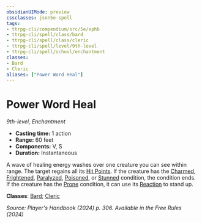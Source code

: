 ```yaml
---
obsidianUIMode: preview
cssclasses: json5e-spell
tags:
- ttrpg-cli/compendium/src/5e/xphb
- ttrpg-cli/spell/class/bard
- ttrpg-cli/spell/class/cleric
- ttrpg-cli/spell/level/9th-level
- ttrpg-cli/spell/school/enchantment
classes:
- Bard
- Cleric
aliases: ["Power Word Heal"]
---
```

# Power Word Heal
*9th-level, Enchantment*  


- **Casting time:** 1 action
- **Range:** 60 feet
- **Components:** V, S
- **Duration:** Instantaneous

A wave of healing energy washes over one creature you can see within range. The target regains all its [Hit Points](3-Mechanics/CLI/rules/variant-rules/hit-points-xphb.md). If the creature has the [Charmed](3-Mechanics/CLI/rules/conditions.md#Charmed), [Frightened](3-Mechanics/CLI/rules/conditions.md#Frightened), [Paralyzed](3-Mechanics/CLI/rules/conditions.md#Paralyzed), [Poisoned](3-Mechanics/CLI/rules/conditions.md#Poisoned), or [Stunned](3-Mechanics/CLI/rules/conditions.md#Stunned) condition, the condition ends. If the creature has the [Prone](3-Mechanics/CLI/rules/conditions.md#Prone) condition, it can use its [Reaction](3-Mechanics/CLI/rules/variant-rules/reaction-xphb.md) to stand up.

**Classes**: [Bard](list-spells-classes-bard); [Cleric](list-spells-classes-cleric)

*Source: Player's Handbook (2024) p. 306. Available in the Free Rules (2024)*